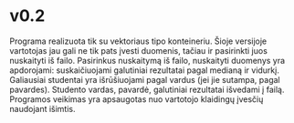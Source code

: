 # v0.2

Programa realizuota tik su vektoriaus tipo konteineriu. Šioje versijoje vartotojas jau gali ne tik pats įvesti duomenis, tačiau ir pasirinkti juos nuskaityti iš failo. Pasirinkus nuskaitymą iš failo, nuskaityti duomenys yra apdorojami: suskaičiuojami galutiniai rezultatai pagal medianą ir vidurkį. Galiausiai studentai yra išrūšiuojami pagal vardus (jei jie sutampa, pagal pavardes). Studento vardas, pavardė, galutiniai rezultatai išvedami į failą. Programos veikimas yra apsaugotas nuo vartotojo klaidingų įvesčių naudojant išimtis.
